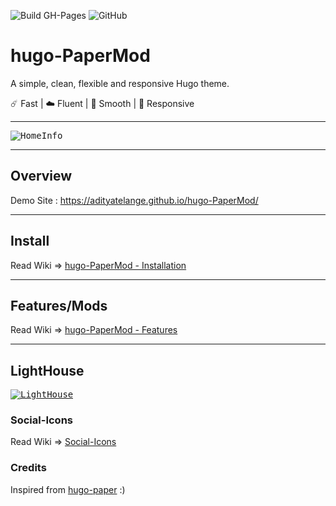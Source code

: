 ![Build GH-Pages](https://github.com/adityatelange/hugo-PaperMod/workflows/Build%20GH-Pages/badge.svg)
![GitHub](https://img.shields.io/github/license/adityatelange/hugo-PaperMod)

# hugo-PaperMod

A simple, clean, flexible and responsive Hugo theme.

☄️ Fast | ☁️ Fluent | 🌙 Smooth | 📱 Responsive

---

<kbd><img src="https://i.ibb.co/GvspqCX/HomeInfo.png" alt="HomeInfo" /></kbd>

---

## Overview

Demo Site : https://adityatelange.github.io/hugo-PaperMod/

---

## Install

Read Wiki => [hugo-PaperMod - Installation](https://github.com/adityatelange/hugo-PaperMod/wiki/Installation)

---

## Features/Mods

Read Wiki => [hugo-PaperMod - Features](https://github.com/adityatelange/hugo-PaperMod/wiki/Features)

---

## LightHouse

<kbd><a href="https://lighthouse-dot-webdotdevsite.appspot.com//lh/html?url=https%3A%2F%2Fadityatelange.github.io%2Fhugo-PaperMod%2F"><img src="https://i.ibb.co/y6RwCzb/lighthouse.png" alt="LightHouse" /></a></kbd>

### Social-Icons

Read Wiki => [Social-Icons](https://github.com/adityatelange/hugo-PaperMod/wiki/Icons#social-icons)

### Credits

Inspired from [hugo-paper](https://github.com/nanxiaobei/hugo-paper) :)

